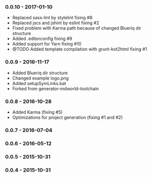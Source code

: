 ### 0.0.10 - 2017-01-10

* Replaced sass-lint by stylelint fixing #8
* Replaced jscs and jshint by eslint fixing #2
* Fixed problem with Karma path because of changed Blueriq dir structure
* Added .editorconfig fixing #9
* Added support for Yarn fixing #10
* @TODO Added template compilation with grunt-kot2html fixing #1

### 0.0.9 - 2016-11-17

* Added Blueriq dir structure
* Changed example logo.png
* Added setupSymLinks.bat
* Forked from generator-mdworld-toolchain

### 0.0.8 - 2016-10-28

* Added Karma (fixing #5)
* Optimizations for project generation (fixing #1 and #2)

### 0.0.7 - 2016-07-04
### 0.0.6 - 2016-05-12
### 0.0.5 - 2015-10-31
### 0.0.4 - 2015-10-31
